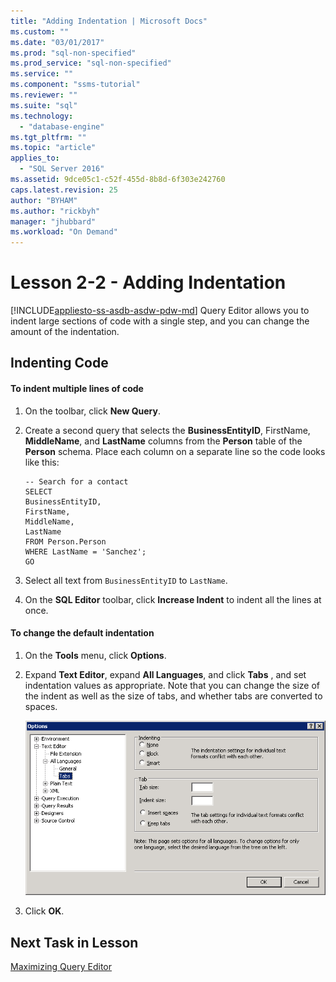 ```yaml
---
title: "Adding Indentation | Microsoft Docs"
ms.custom: ""
ms.date: "03/01/2017"
ms.prod: "sql-non-specified"
ms.prod_service: "sql-non-specified"
ms.service: ""
ms.component: "ssms-tutorial"
ms.reviewer: ""
ms.suite: "sql"
ms.technology: 
  - "database-engine"
ms.tgt_pltfrm: ""
ms.topic: "article"
applies_to: 
  - "SQL Server 2016"
ms.assetid: 9dce05c1-c52f-455d-8b8d-6f303e242760
caps.latest.revision: 25
author: "BYHAM"
ms.author: "rickbyh"
manager: "jhubbard"
ms.workload: "On Demand"
---
```

# Lesson 2-2 - Adding Indentation
[!INCLUDE[appliesto-ss-asdb-asdw-pdw-md](../../includes/appliesto-ss-asdb-asdw-pdw-md.md)]
Query Editor allows you to indent large sections of code with a single step, and you can change the amount of the indentation.  
  
## Indenting Code  
  
#### To indent multiple lines of code  
  
1.  On the toolbar, click **New Query**.  
  
2.  Create a second query that selects the **BusinessEntityID**, FirstName, **MiddleName**, and **LastName** columns from the **Person** table of the **Person** schema. Place each column on a separate line so the code looks like this:  
  
    ```  
    -- Search for a contact  
    SELECT   
    BusinessEntityID,  
    FirstName,   
    MiddleName,   
    LastName  
    FROM Person.Person  
    WHERE LastName = 'Sanchez';  
    GO  
    ```  
  
3.  Select all text from `BusinessEntityID` to `LastName`.  
  
4.  On the **SQL Editor** toolbar, click **Increase Indent** to indent all the lines at once.  
  
#### To change the default indentation  
  
1.  On the **Tools** menu, click **Options**.  
  
2.  Expand **Text Editor**, expand **All Languages**, and click **Tabs** , and set indentation values as appropriate. Note that you can change the size of the indent as well as the size of tabs, and whether tabs are converted to spaces.  
  
    ![Appearance of the Tabs dialog box](./media/lesson-2-2-adding-indentation/tabsdialog.gif "Appearance of the Tabs dialog box")  
  
3.  Click **OK**.  
  
## Next Task in Lesson  
[Maximizing Query Editor](../../tools/sql-server-management-studio/lesson-2-3-maximizing-query-editor.md)  
  
  
  
